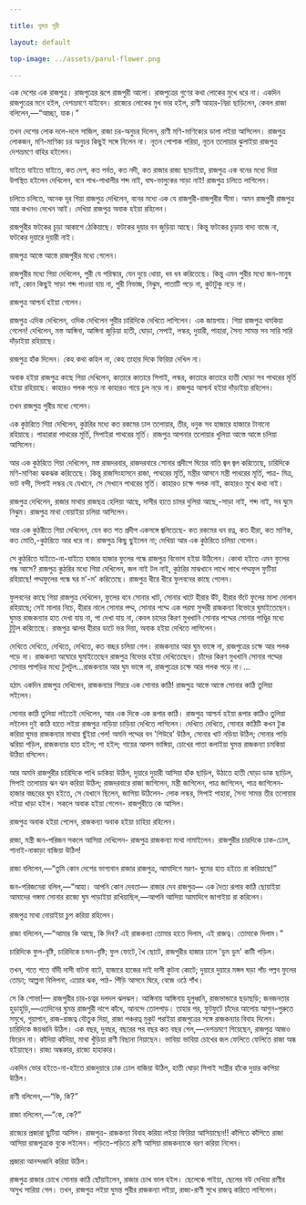 ```yaml
---

title: ঘুমন্ত পুরী

layout: default

top-image: ../assets/parul-flower.png

---
```


এক দেশের এক রাজপুত্র। রাজপুত্রের রূপে রাজপুরী আলাে। রাজপুত্রের গুণের কথা লােকের মুখে ধরে না। 
একদিন রাজপুত্রের মনে হইল, দেশভ্রমণে যাইবেন। রাজ্যের লােকের মুখ ভার হইল, রাণী আহার-নিদ্রা ছাড়িলেন, কেবল রাজা বলিলেন,—“আচ্ছা, যাক।”

তখন দেশের লােক দলে-দলে সাজিল, রাজা চর-অনুচর দিলেন, রাণী মণি-মাণিক্যের ডালা লইয়া আসিলেন। 
রাজপুত্র লােকজন, মণি-মাণিক্য চর অনুচর কিছুই সঙ্গে নিলেন না। নূতন পােশাক পরিয়া, নূতন তলােয়ার ঝুলাইয়া রাজপুত্র দেশভ্রমণে বাহির হইলেন। 

যাইতে যাইতে যাইতে, কত দেশ, কত পর্বত, কত নদী, কত রাজার রাজ্য ছাড়াইয়া, রাজপুত্র এক বনের মধ্যে দিয়া উপস্থিত হইলেন দেখিলেন, বনে পাখ-পাখালীর শব্দ নাই, বাঘ-ভালুকের সাড়া নাই! রাজপুত্র চলিতে লাগিলেন। 

চলিতে চলিতে, অনেক দূর গিয়া রাজপুত্র দেখিলেন, বনের মধ্যে এক যে রাজপুরী-রাজপুরীর সীমা। অমন রাজপুরী রাজপুত্র আর কখনও দেখেন আই। দেখিয়া রাজপুত্র অবাক হইয়া রহিলেন। 

রাজপুরীর ফটকের চূড়া আকাশে ঠেকিয়াছে। ফটকের দুয়ার বন জুড়িয়া আছে। কিন্তু ফটকের চূড়ায় বাদ্য বাজে না, ফটকের দুয়ারে দুয়ারী নাই। 

রাজপুত্র আস্তে আস্তে রাজপুরীর মধ্যে গেলেন। 

রাজপুরীর মধ্যে গিয়া দেখিলেন, পুরী যে পরিস্কার, যেন দুয়ে ধােয়া, ধব ধব করিতেছে। কিন্তু এমন পুরীর মধ্যে জন-মানুষ নাই, কোন কিছুই সাড়া শব্দ পাওয়া যায় না, পুরী নিভাজ, নিঝুম, পাতাটি পড়ে না, কুটাটুকু নড়ে না। 

রাজপুত্র আশ্চর্য হইয়া গেলেন। 

রাজপুত্র এদিক দেখিলেন, ওদিক দেখিলেন পুরীর চারিদিকে দেখিতে লাগিলেন। এক জায়গায়। গিয়া রাজপুত্র থমকিয়া গেলেন! দেখিলেন, মস্ত আঙ্গিনা, আঙ্গিনা জুড়িয়া হাতী, ঘােড়া, সেপাই, লস্কর, দুয়ারী, পাহারা, সৈন্য সামন্ত সব সারি সারি দাঁড়াইয়া রহিয়াছে। 

রাজপুত্র হাঁক দিলেন। কেহ কথা কহিল না, কেহ তাহার দিকে ফিরিয়া দেখিল না। 

অবাক হইয়া রাজপুত্র কাছে গিয়া দেখিলেন, কাতারে কাতারে সিপাই, লস্কর, কাতারে কাতারে হাতী ঘােড়া সব পাথরের মূর্তি হইয়া রহিয়াছে। কাহারও  পলক পড়ে না কাহারও গায়ে চুল নড়ে না। রাজপুত্র আশ্চর্য হইয়া দাঁড়াইয়া রহিলেন। 

তখন রাজপুত্র পুরীর মধ্যে গেলেন। 

এক কুঠরিতে গিয়া দেখিলেন, কুঠরির মধ্যে কত রকমের ঢাল তলােয়ার, তীর, ধনুক সব হাজারে হাজারে টানানাে রহিয়াছে। পাহারারা পাথরের মূর্তি, সিপাইরা পাথরের মূর্তি। রাজপুত্র আপনার তলােয়ার খুলিয়া আস্তে আস্তে চলিয়া আসিলেন। 

আর এক কুঠরিতে গিয়া দেখিলেন, মস্ত রাজদরবার, রাজদরবারে সােনার প্রদীপে ঘিয়ের বাতি জ্বল জ্বল করিতেছে, চারিদিকে মণি-মাণিক্য ঝকঝক করিতেছে। কিন্তু রাজসিংহাসনে রাজা, পাথরের মূর্তি, মন্ত্রীর আসনে মন্ত্রী পাথরের মূর্তি, পাত্র- মিত্র, ভাট বন্দী, সিপাই লস্কর যে যেখানে, সে সেখানে পাথরের মূর্তি। কাহারও চক্ষে পলক নাই, কাহারও মুখে কথা নাই। 

রাজপুত্র দেখিলেন, রাজার মাথায় রাজছত্র হেলিয়া আছে, দাসীর হাতে চামর দুলিয়া আছে,-সাড়া নাই, শব্দ নাই, সব ঘুমে নিঝুম। রাজপুত্র মাথা নােয়াইয়া চলিয়া আসিলেন। 

আর এক কুঠরীতে গিয়া দেখিলেন, যেন কত শত প্রদীপ একসঙ্গে জ্বলিতেছে- কত রকমের ধন রত্ন, কত হীরা, কত মাণিক, কত মােতি,-কুঠরিতে আর ধরে না। রাজপুত্র কিছু ছুইলেন না; দেখিয়া আর এক কুঠরিতে চলিয়া গেলেন। 

সে কুঠরিতে যাইতে-না-যাইতে হাজার হাজার ফুলের গন্ধে রাজপুত্র বিভােগ হইয়া উঠিলেন। কোথা হইতে এমন ফুলের গন্ধ আসে? রাজপুত্র কুঠরির মধ্যে গিয়া দেখিলেন, জল নাই টল নাই, কুঠরির মাঝখানে লাখে লাখে পদ্মফুল ফুটিয়া রহিয়াছে! পদ্মফুলের গন্ধে ঘর ম'-ম' করিতেছে। রাজপুত্র ধীরে ধীরে ফুলবনের কাছে গেলেন। 

ফুলবনের কাছে গিয়া রাজপুত্র দেখিলেন, ফুলের বনে সােনার খাট, সােনার খাটে হীরার উঁট, হীরার ভঁটে ফুলের মালা দোলান রহিয়াছে; সেই মালার নিচে, হীরার নালে সােনার পদ্ম, সােনার পদ্মে এক পরমা সুন্দরী রাজকন্যা বিভােরে ঘুমাইতেছেন। ঘুমন্ত রাজকন্যার হাত দেখা যায় না, পা দেখা যায় না, কেবল চাদের কিরণ মুখখানি সােনার পদ্মের সােনার পাণ্ডুির মধ্যে টুটুল করিতেছে। রাজপুত্র ঝালর হীরার ডাটে ভর দিয়া, অবাক হইয়া দেখিতে লাগিলেন। 

দেখিতে দেখিতে, দেখিতে, দেখিতে, কত বচ্ছর চলিয়া গেল। রাজকন্যার আর ঘুম ভাঙ্গে না, রাজপুত্রের চক্ষে আর পলক পড়ে না। রাজকন্যা অঘােরে ঘুমাইতেছেন রাজপুত্র বিভাের হইয়া দেখিতেছেন। 
চাঁদের কিরণ মুখখানি সােনার পদ্মের সােনার পাপড়ির মধ্যে টুলটুল...রাজকন্যার আর ঘুম ভাঙ্গে না, রাজপুত্রের চক্ষে আর পলক পড়ে না।... 

হঠাৎ একদিন রাজপুত্র দেখিলেন, রাজকন্যার শিয়রে এক সােনার কাঠি! রাজপুত্র আস্তে আস্তে সােনার কাঠি তুলিয়া লইলেন। 

সােনার কাঠি তুলিয়া লইতেই দেখিলেন, আর এক দিকে এক রূপার কাঠি। রাজপুত্র আশ্চর্য হইয়া রূপার কাঠিও তুলিয়া লইলেন দুই কাঠি হাতে লইয়া রাজপুত্র নাড়িয়া চাড়িয়া দেখিতে লাগিলেন। 
দেখিতে দেখিতে, সােনার কাঠিটি কখন টুক করিয়া ঘুমন্ত রাজকন্যার মাথায় ছুঁইয়া গেল! অমনি পদ্মের বন 'শিউরে' উঠিল, সােনার খাট নড়িয়া উঠিল; সােনার পাড়ি ঝরিয়া পড়িল, রাজকন্যার হাত হইল; পা হইল; গায়ের আলস ভাঙ্গিয়া, চোখের পাতা কলাইয়া ঘুমন্ত রাজকন্যা চমকিয়া 
উঠিয়া বসিলেন।

আর অমনি রাজপুরীর চারিদিকে পাখি ডাকিয়া উঠিল, দুয়ারে দুয়ারী আসিয়া হাঁক ছাড়িল, উঠাতে হাতী ঘােড়া ডাক ছাড়িল, সিপাই তলােয়ার ঝন ঝন করিয়া উঠিল; রাজদরবারে রাজা জাগিলেন, মন্ত্রী জাগিলেন, পাত্র জাগিলেন, পাত্র জাগিলেন- হাজার বচ্ছরের ঘুম হইতে, সে যেখানে ছিলেন, জাগিয়া উঠিলেন- লােক লস্কর, সিপাই পাহারা, সৈন্য সামন্ত তীর তলােয়ার লইয়া খাড়া হইল। সকলে অবাক হইয়া গেলেন- রাজপুরীতে কে আসিল। 

রাজপুত্র অবাক হইয়া গেলেন, রাজকন্যা অবাক হইয়া চাহিয়া রহিলেন। 

রাজা, মন্ত্রী জন-পরিজন সকলে আসিয়া দেখিলেন- রাজপুত্র রাজকন্যা মাথা নামাইলেন। রাজপুরীর চারদিকে ঢাক-ঢােল, শানাই-নাকাড়া বাজিয়া উঠিল! 

রাজা বলিলেন,—“তুমি কোন দেশের ভাগ্যবান রাজার রাজপুত্র, আমাদিগে মরণ- ঘুমের হাত হইতে রা করিয়াছে!”

জন-পরিজনেরা বলিল,—“আহা। আপনি কোন দেবতা— রাজার দেব রাজপুত্র— এক দৈত্য রূপার কাঠি ছােয়াইয়া আমাদের গঙ্গমা সােনার রাজ্যে ঘুম পাড়াইয়া রাখিয়াছিল,—আপনি আসিয়া আমাদিগে জাগাইয়া রা করিলেন। 

রাজপুত্র মাথা নােয়াইয়া চুপ করিয়া রহিলেন। 

রাজা বলিলেন,—“আমার কি আছে, কি দিব? এই রাজকন্যা তােমার হাতে দিলাম, এই রাজত্ব। তােমাকে দিলাম।”

চারিদিকে ফুল-বৃষ্টি, চারিদিকে চন্দন-বৃষ্টি; ফুল ফোটে, খৈ ছােটে, রাজপুরীর হাজার ঢালে 'ডুম ডুম' কাটী পড়িল।

তখন, শতে শতে বাঁদী দাসী বাটনা বাটে, হাজারে হাজের দাই দাসী কুটনা কোটে; 
দুয়ারে দুয়ারে মঙ্গল ঘড়া পাঁচ পল্লব ফুলের তােড়া; আল্পনা বিলিপনা, এয়াের ঝক, পাঠ- পিঁড়ি আসনে ঘিরে, বেজে ওঠে শাঁখ। 

সে কি শােভা!— রাজপুরীর চার-চত্বর দলদল  ঝলঝল। আঙ্গিনায় আঙ্গিনায় হুলুধ্বনি, রাজভান্ডারে ছড়াছড়ি; জনজনতার হুড়াহুড়ি,—এতদিনের ঘুমন্ত রাজপুরী দাপে কাঁধে, আনন্দে তোলপাড়। 
তাহার পর, ফুটফুটে চাঁদের আলােয় আগুন-পুরুতে সমুখে, গুয়াপান, রাজ-রাজত্ব যৌতুক দিয়া, রাজা পঞ্চরত্ন মুকুট পরাইয়া রাজপুত্রের সঙ্গে রাজকন্যার বিবাহ দিলেন। চারিদিকে জয়ধ্বনি উঠিল।
এক বছর, দুবছর, বছরের পর বছর কত বছর গেল,—দেশভ্রমণে গিয়েছেন, রাজপুত্র আজও ফিরেন না। কাঁদিয়া কাঁদিয়া, মাথা খুঁড়িয়া রাণী বিছানা নিয়াছেন। ভাবিয়া ভাবিয়া চোখের জল 
ফেলিতে ফেলিতে রাজা অন্ধ হইয়াছেন। রাজ্য অন্ধকার, রাজ্যে হাহাকার। 

একদিন ভাের হইতে-না-হইতে রাজদুয়ারে ঢাক ঢােল বাজিয়া উঠিল, হাতী ঘােড়া সিপাই সান্ত্রীর হাঁকে দুয়ার কাপিয়া উঠিল। 

রাণী বলিলেন,—“কি, কি?”

রাজা বলিলেন,—“কে, কে?” 

রাজ্যের প্রজারা ছুটিয়া আসিল। রাজপুত্র- রাজকন্যা বিবাহ করিয়া লইয়া ফিরিয়া আসিয়াছেন!! 
কাঁপিতে কাঁপিতে রাজা আসিয়া রাজপুত্রকে বুকে লইলেন। পড়িতে-পড়িতে রাণী আসিয়া রাজকন্যাকে বরণ করিয়া নিলেন। 

প্রজারা আনন্দধ্বনি করিয়া উঠিল। 

রাজপুত্র রাজার চোখে সােনার কাঠি ছোঁয়াইলেন, রাজার চোখ ভাল হইল। ছেলেকে পাইয়া, ছেলের বউ দেখিয়া রাণীর অসুখ সারিয়া গেল। তখন, রাজপুত্র লইয়া ঘুমন্ত পুরীর রাজকন্যা লইয়া, রাজা-রাণী সুখে রাজত্ব করিতে লাগিলেন।
